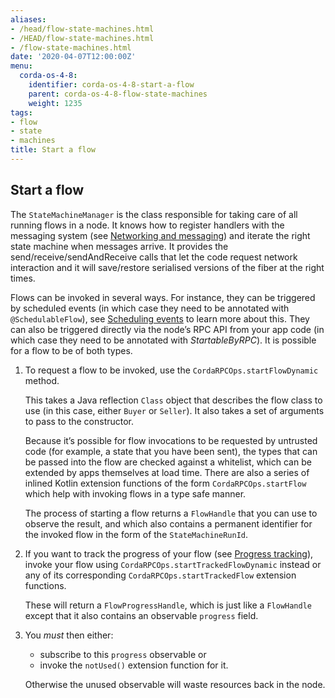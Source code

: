 ```yaml
---
aliases:
- /head/flow-state-machines.html
- /HEAD/flow-state-machines.html
- /flow-state-machines.html
date: '2020-04-07T12:00:00Z'
menu:
  corda-os-4-8:
    identifier: corda-os-4-8-start-a-flow
    parent: corda-os-4-8-flow-state-machines
    weight: 1235
tags:
- flow
- state
- machines
title: Start a flow
---
```


## Start a flow

The `StateMachineManager` is the class responsible for taking care of all running flows in a node. It knows
how to register handlers with the messaging system (see [Networking and messaging](messaging.md)) and iterate the right state machine
when messages arrive. It provides the send/receive/sendAndReceive calls that let the code request network
interaction and it will save/restore serialised versions of the fiber at the right times.

Flows can be invoked in several ways. For instance, they can be triggered by scheduled events (in which case they need to
be annotated with `@SchedulableFlow`), see [Scheduling events](event-scheduling.md) to learn more about this. They can also be triggered
directly via the node’s RPC API from your app code (in which case they need to be annotated with *StartableByRPC*). It is
possible for a flow to be of both types.

1. To request a flow to be invoked, use the `CordaRPCOps.startFlowDynamic` method.

   This takes a Java reflection `Class` object that describes the flow class to use (in this case, either `Buyer` or `Seller`). It also takes a set of arguments to pass to the constructor.

   Because it’s possible for flow invocations to be requested by untrusted code (for example, a state that you have been sent), the types that can be passed into the flow are checked against a whitelist, which can be extended by apps themselves at load time. There are also a series of inlined Kotlin extension functions of the form `CordaRPCOps.startFlow` which help with invoking flows in a type safe manner.

   The process of starting a flow returns a `FlowHandle` that you can use to observe the result, and which also contains a permanent identifier for the invoked flow in the form of the `StateMachineRunId`.

2. If you want to track the progress of your flow (see [Progress tracking](#progress-tracking)), invoke your flow using
`CordaRPCOps.startTrackedFlowDynamic` instead or any of its corresponding `CordaRPCOps.startTrackedFlow` extension functions.

   These will return a `FlowProgressHandle`, which is just like a `FlowHandle` except that it also contains an observable `progress` field.

3. You *must* then either:

   * subscribe to this `progress` observable or
   * invoke the `notUsed()` extension function for it.

   Otherwise the unused observable will waste resources back in the node.
